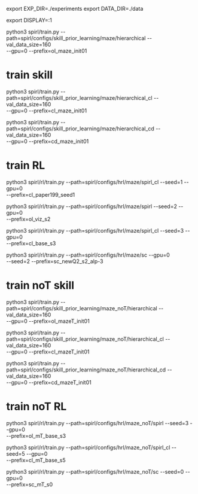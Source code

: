 

export EXP_DIR=./experiments
export DATA_DIR=./data

export DISPLAY=:1

python3 spirl/train.py --path=spirl/configs/skill_prior_learning/maze/hierarchical --val_data_size=160 \
--gpu=0 --prefix=ol_maze_init01


# train skill
python3 spirl/train.py --path=spirl/configs/skill_prior_learning/maze/hierarchical_cl --val_data_size=160 \
--gpu=0 --prefix=cl_maze_init01

python3 spirl/train.py --path=spirl/configs/skill_prior_learning/maze/hierarchical_cd --val_data_size=160 \
--gpu=0 --prefix=cd_maze_init01


# train RL
python3 spirl/rl/train.py --path=spirl/configs/hrl/maze/spirl_cl --seed=1 --gpu=0 \
--prefix=cl_paper199_seed1

python3 spirl/rl/train.py --path=spirl/configs/hrl/maze/spirl --seed=2 --gpu=0 \
--prefix=ol_viz_s2

python3 spirl/rl/train.py --path=spirl/configs/hrl/maze/spirl_cl --seed=3 --gpu=0 \
--prefix=cl_base_s3

python3 spirl/rl/train.py --path=spirl/configs/hrl/maze/sc  --gpu=0 \
--seed=2 --prefix=sc_newQ2_s2_alp-3

# train noT skill

python3 spirl/train.py --path=spirl/configs/skill_prior_learning/maze_noT/hierarchical --val_data_size=160 \
--gpu=0 --prefix=ol_mazeT_init01

python3 spirl/train.py --path=spirl/configs/skill_prior_learning/maze_noT/hierarchical_cl --val_data_size=160 \
--gpu=0 --prefix=cl_mazeT_init01

python3 spirl/train.py --path=spirl/configs/skill_prior_learning/maze_noT/hierarchical_cd --val_data_size=160 \
--gpu=0 --prefix=cd_mazeT_init01

# train noT RL

python3 spirl/rl/train.py --path=spirl/configs/hrl/maze_noT/spirl --seed=3 --gpu=0 \
--prefix=ol_mT_base_s3

python3 spirl/rl/train.py --path=spirl/configs/hrl/maze_noT/spirl_cl --seed=5 --gpu=0 \
--prefix=cl_mT_base_s5

python3 spirl/rl/train.py --path=spirl/configs/hrl/maze_noT/sc --seed=0 --gpu=0 \
--prefix=sc_mT_s0